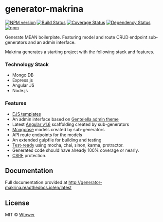 generator-makrina 
=================

[![NPM version][npm-image]][npm-url] 
[![Build Status][travis-image]][travis-url] 
[![Coverage Status](https://coveralls.io/repos/github/Wtower/generator-makrina/badge.svg?branch=master)](https://coveralls.io/github/Wtower/generator-makrina?branch=master) 
[![Dependency Status][daviddm-image]][daviddm-url] 
[![npm](https://img.shields.io/npm/dt/generator-makrina.svg?maxAge=2592000)](https://www.npmjs.com/package/generator-makrina)

[npm-image]: https://badge.fury.io/js/generator-makrina.svg
[npm-url]: https://npmjs.org/package/generator-makrina
[travis-image]: https://travis-ci.org/Wtower/generator-makrina.svg?branch=master
[travis-url]: https://travis-ci.org/Wtower/generator-makrina
[daviddm-image]: https://david-dm.org/Wtower/generator-makrina.svg?theme=shields.io
[daviddm-url]: https://david-dm.org/Wtower/generator-makrina

Generate MEAN boilerplate. Featuring model and route CRUD endpoint sub-generators and an admin interface.

Makrina generates a starting project with the following stack and features.

### Technology Stack

- Mongo DB
- Express.js
- Angular JS
- Node.js

### Features

- [EJS templates](https://github.com/tj/ejs)
- An admin interface based on [Gentelella admin theme](#admin-template)
- Latest [Angular v1.6](#angular) scaffolding created by sub-generators
- [Mongoose](#mongoose) models created by sub-generators
- API route endpoints for the models
- An extended gulpfile for building and testing
- [Test-ready](#tests) using mocha, chai, sinon, karma, protractor.
- Generated code should have already 100% coverage or nearly.
- [CSRF](#csrf) protection.

Documentation
-------------

Full documentation provided at http://generator-makrina.readthedocs.io/en/latest

License
-------

MIT © [Wtower](https://github.com/Wtower)
